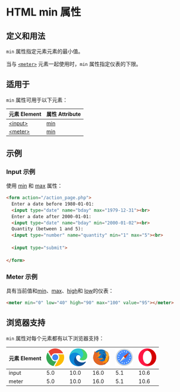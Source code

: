HTML min 属性
===

## 定义和用法

`min` 属性指定元素元素的最小值。

当与 [`<meter>`](../tags/meter.md) 元素一起使用时，`min` 属性指定仪表的下限。

## 适用于

`min` 属性可用于以下元素：

| 元素 Element | 属性 Attribute |
| ----- | ----- |
| [\<input>](../tags/input.md) | [min](../tags/input_min.md) |
| [\<meter>](../tags/meter.md) | [min](../tags/meter_min.md) |

## 示例

### Input 示例

使用 [min](./min.md) 和 [max](./max.md) 属性：

```html idoc:preview:iframe
<form action="/action_page.php">
  Enter a date before 1980-01-01:
  <input type="date" name="bday" max="1979-12-31"><br>
  Enter a date after 2000-01-01:
  <input type="date" name="bday" min="2000-01-02"><br>
  Quantity (between 1 and 5):
  <input type="number" name="quantity" min="1" max="5"><br>

  <input type="submit">

</form>
```

### Meter 示例

具有当前值和[min](./min.md)、[max](./max.md)、[high](./high.md)和 [low](./low.md)的仪表：

```html idoc:preview:iframe
<meter min="0" low="40" high="90" max="100" value="95"></meter>
```

## 浏览器支持

`min` 属性对每个元素都有以下浏览器支持：

| 元素 Element | ![chrome][1] | ![edge][2] | ![firefox][3] | ![safari][4] | ![opera][5] |
| ------- | --- | --- | --- | --- | --- |
| input   | 5.0 | 10.0 | 16.0 | 5.1 | 10.6 |
| meter   | 5.0 | 10.0 | 16.0 | 5.1 | 10.6 |

[1]: ../assets/chrome.svg
[2]: ../assets/edge.svg
[3]: ../assets/firefox.svg
[4]: ../assets/safari.svg
[5]: ../assets/opera.svg